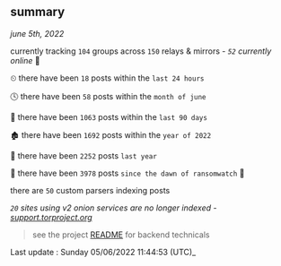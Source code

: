 
## summary
_june 5th, 2022_

currently tracking `104` groups across `150` relays & mirrors - _`52` currently online_ 📡

⏲ there have been `18` posts within the `last 24 hours`

🕓 there have been `58` posts within the `month of june`

📅 there have been `1063` posts within the `last 90 days`

🏚 there have been `1692` posts within the `year of 2022`

🚀 there have been `2252` posts `last year`

🦕 there have been `3978` posts `since the dawn of ransomwatch` 🐣

there are `50` custom parsers indexing posts

_`20` sites using v2 onion services are no longer indexed - [support.torproject.org](https://support.torproject.org/onionservices/v2-deprecation/)_

> see the project [README](https://github.com/jmousqueton/ransomwatch#readme) for backend technicals



Last update : Sunday 05/06/2022 11:44:53 (UTC)_

